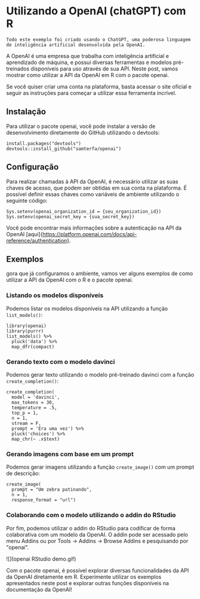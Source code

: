 # Utilizando a OpenAI (chatGPT) com R

`Todo este exemplo foi criado usando o ChatGPT, uma poderosa linguagem de inteligência artificial desenvolvida pela OpenAI.`

A OpenAI é uma empresa que trabalha com inteligência artificial e aprendizado de máquina, e possui diversas ferramentas e modelos pré-treinados disponíveis para uso através de sua API. Neste post, vamos mostrar como utilizar a API da OpenAI em R com o pacote openai.

Se você quiser criar uma conta na plataforma, basta acessar o site oficial e seguir as instruções para começar a utilizar essa ferramenta incrível. 
## Instalação

Para utilizar o pacote openai, você pode instalar a versão de desenvolvimento diretamente do GitHub utilizando o devtools:

```{r}
install.packages("devtools")
devtools::install_github("samterfa/openai")
```

## Configuração

Para realizar chamadas à API da OpenAI, é necessário utilizar as suas chaves de acesso, que podem ser obtidas em sua conta na plataforma. É possível definir essas chaves como variáveis de ambiente utilizando o seguinte código:

```{r}
Sys.setenv(openai_organization_id = {seu_organization_id})
Sys.setenv(openai_secret_key = {sua_secret_key})
```

Você pode encontrar mais informações sobre a autenticação na API da OpenAI [aqui]{https://platform.openai.com/docs/api-reference/authentication}.

##  Exemplos
gora que já configuramos o ambiente, vamos ver alguns exemplos de como utilizar a API da OpenAI com o R e o pacote openai.

### Listando os modelos disponíveis

Podemos listar os modelos disponíveis na API utilizando a função `list_models()`:

```{r}
library(openai)
library(purrr)
list_models() %>% 
  pluck('data') %>% 
  map_dfr(compact)
```

### Gerando texto com o modelo davinci

Podemos gerar texto utilizando o modelo pré-treinado davinci com a função `create_completion()`:

```{r}
create_completion(
  model = 'davinci', 
  max_tokens = 30,
  temperature = .5,
  top_p = 1,
  n = 1,
  stream = F, 
  prompt = 'Era uma vez') %>% 
  pluck('choices') %>% 
  map_chr(~ .x$text)
```

### Gerando imagens com base em um prompt

Podemos gerar imagens utilizando a função `create_image()` com um prompt de descrição:

```{r}
create_image(
  prompt = "Um zebra patinando", 
  n = 1, 
  response_format = "url")
```

### Colaborando com o modelo utilizando o addin do RStudio

Por fim, podemos utilizar o addin do RStudio para codificar de forma colaborativa com um modelo da OpenAI. O addin pode ser acessado pelo menu Addins ou por Tools -> Addins -> Browse Addins e pesquisando por "openai".

![](openai RStudio demo.gif)

Com o pacote openai, é possível explorar diversas funcionalidades da API da OpenAI diretamente em R. Experimente utilizar os exemplos apresentados neste post e explorar outras funções disponíveis na documentação da OpenAI!



